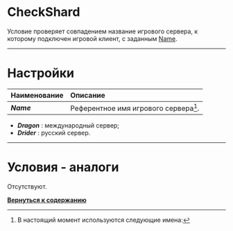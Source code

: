 # **CheckShard**

Условие проверяет совпадением название игрового сервера, к которому подключен игровой клиент, c заданным [Name](#ref-Name "Опция 'Name'").

---

# **Настройки**

| **Наименование** | **Описание** 
|:-----------------|:-------------
|<a name ="ref-Name">***Name***</a> | Референтное имя игрового сервера[^1].

[^1]: В настоящий момент используются следующие имена:
- ***Dragon*** : международный сервер;
- ***Drider*** : русский сервер.

---

# **Условия - аналоги**
Отсутствуют.


[**Вернуться к содержанию**](../../index.md)